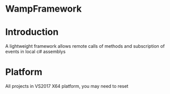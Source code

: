 WampFramework
==============

# Introduction
A lightweight framework allows remote calls of methods and subscription of events in local c# assemblys

# Platform
All projects in VS2017 X64 platform, you may need to reset
